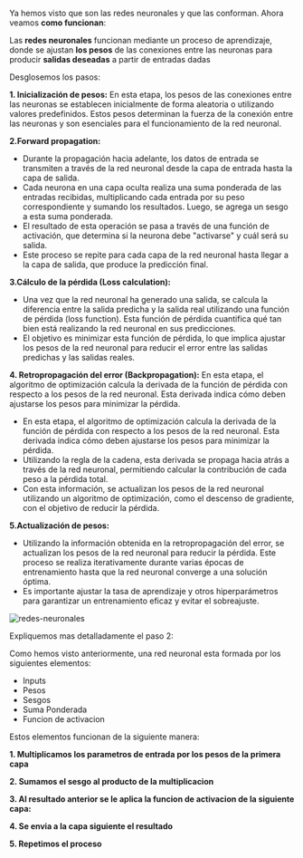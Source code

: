 Ya hemos visto que son las redes neuronales y que las conforman. Ahora veamos **como funcionan**: 

Las **redes neuronales** funcionan mediante un proceso de aprendizaje, donde se ajustan **los pesos** de las conexiones entre las neuronas para producir **salidas deseadas** a partir de entradas dadas

Desglosemos los pasos:

**1. Inicialización de pesos:** En esta etapa, los pesos de las conexiones entre las neuronas se establecen inicialmente de forma aleatoria o utilizando valores predefinidos. Estos pesos determinan la fuerza de la conexión entre las neuronas y son esenciales para el funcionamiento de la red neuronal.

**2.Forward propagation:** 
   - Durante la propagación hacia adelante, los datos de entrada se transmiten a través de la red neuronal desde la capa de entrada hasta la capa de salida.
   - Cada neurona en una capa oculta realiza una suma ponderada de las entradas recibidas, multiplicando cada entrada por su peso correspondiente y sumando los resultados. Luego, se agrega un sesgo a esta suma ponderada.
   - El resultado de esta operación se pasa a través de una función de activación, que determina si la neurona debe "activarse" y cuál será su salida.
   - Este proceso se repite para cada capa de la red neuronal hasta llegar a la capa de salida, que produce la predicción final.
     
**3.Cálculo de la pérdida (Loss calculation):**
   - Una vez que la red neuronal ha generado una salida, se calcula la diferencia entre la salida predicha y la salida real utilizando una función de pérdida (loss function). Esta función de pérdida cuantifica qué tan bien está realizando la red neuronal en sus predicciones.
   - El objetivo es minimizar esta función de pérdida, lo que implica ajustar los pesos de la red neuronal para reducir el error entre las salidas predichas y las salidas reales.

**4. Retropropagación del error (Backpropagation):** En esta etapa, el algoritmo de optimización calcula la derivada de la función de pérdida con respecto a los pesos de la red neuronal. Esta derivada indica cómo deben ajustarse los pesos para minimizar la pérdida.
   - En esta etapa, el algoritmo de optimización calcula la derivada de la función de pérdida con respecto a los pesos de la red neuronal. Esta derivada indica cómo deben ajustarse los pesos para minimizar la pérdida.
   - Utilizando la regla de la cadena, esta derivada se propaga hacia atrás a través de la red neuronal, permitiendo calcular la contribución de cada peso a la pérdida total.
   - Con esta información, se actualizan los pesos de la red neuronal utilizando un algoritmo de optimización, como el descenso de gradiente, con el objetivo de reducir la pérdida.
     
**5.Actualización de pesos:** 
   - Utilizando la información obtenida en la retropropagación del error, se actualizan los pesos de la red neuronal para reducir la pérdida. Este proceso se realiza iterativamente durante varias épocas de entrenamiento hasta que la red neuronal converge a una solución óptima.
   - Es importante ajustar la tasa de aprendizaje y otros hiperparámetros para garantizar un entrenamiento eficaz y evitar el sobreajuste.
     
![redes-neuronales](https://github.com/ManuelMorenoNeria/NeuralNetworks/assets/114908218/8920a051-1826-4185-a2eb-27cf05ccbb6a)



Expliquemos mas detalladamente el paso 2:

Como hemos visto anteriormente, una red neuronal esta formada por los siguientes elementos:
- Inputs
- Pesos
- Sesgos
- Suma Ponderada
- Funcion de activacion

Estos elementos funcionan de la siguiente manera:

**1. Multiplicamos los parametros de entrada por los pesos de la primera capa** 

**2. Sumamos el sesgo al producto de la multiplicacion** 

**3. Al resultado anterior se le aplica la funcion de activacion de la siguiente capa:** 

**4. Se envia a la capa siguiente el resultado**

**5. Repetimos el proceso**
